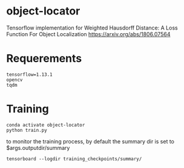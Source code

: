 # object-locator
Tensorflow implementation for Weighted Hausdorff Distance: A Loss Function For Object Localization https://arxiv.org/abs/1806.07564


# Requerements 
```
tensorflow=1.13.1
opencv
tqdm
```
# Training
```
conda activate object-locator
python train.py
```
to monitor the training process, by default the summary dir is set to $args.outputdir/summary
```
tensorboard --logdir training_checkpoints/summary/
```

